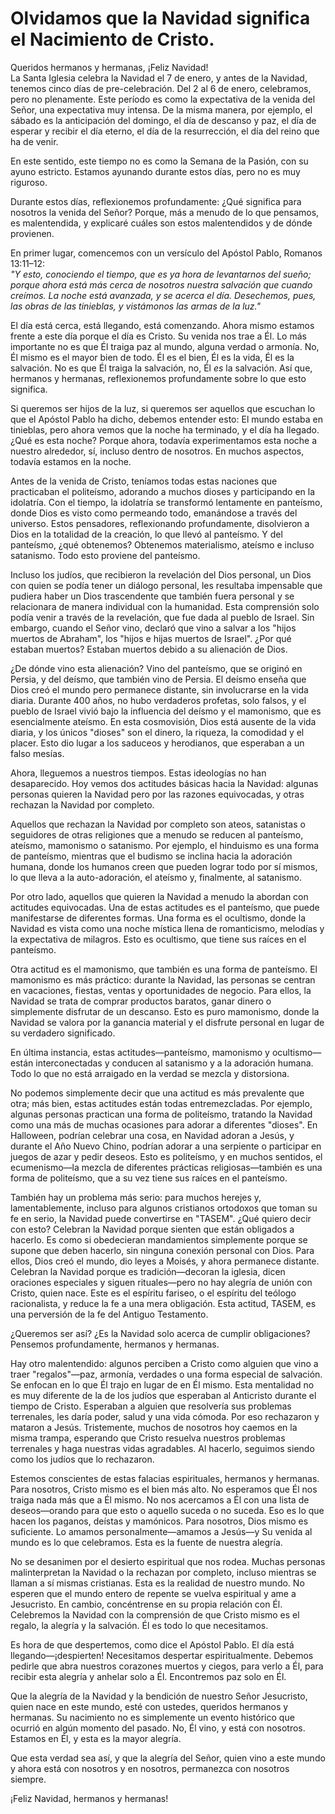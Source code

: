 # Olvidamos que la Navidad significa el Nacimiento de Cristo.  

Queridos hermanos y hermanas, ¡Feliz Navidad!  
La Santa Iglesia celebra la Navidad el 7 de enero, y antes de la Navidad, tenemos cinco días de pre-celebración. Del 2 al 6 de enero, celebramos, pero no plenamente. Este período es como la expectativa de la venida del Señor, una expectativa muy intensa. De la misma manera, por ejemplo, el sábado es la anticipación del domingo, el día de descanso y paz, el día de esperar y recibir el día eterno, el día de la resurrección, el día del reino que ha de venir.  

En este sentido, este tiempo no es como la Semana de la Pasión, con su ayuno estricto. Estamos ayunando durante estos días, pero no es muy riguroso.  

Durante estos días, reflexionemos profundamente: ¿Qué significa para nosotros la venida del Señor? Porque, más a menudo de lo que pensamos, es malentendida, y explicaré cuáles son estos malentendidos y de dónde provienen.  

En primer lugar, comencemos con un versículo del Apóstol Pablo, Romanos 13:11–12:  
*"Y esto, conociendo el tiempo, que es ya hora de levantarnos del sueño; porque ahora está más cerca de nosotros nuestra salvación que cuando creímos. La noche está avanzada, y se acerca el día. Desechemos, pues, las obras de las tinieblas, y vistámonos las armas de la luz."*  

El día está cerca, está llegando, está comenzando. Ahora mismo estamos frente a este día porque el día es Cristo. Su venida nos trae a Él. Lo más importante no es que Él traiga paz al mundo, alguna verdad o armonía. No, Él mismo es el mayor bien de todo. Él es el bien, Él es la vida, Él es la salvación. No es que Él traiga la salvación, no, Él *es* la salvación. Así que, hermanos y hermanas, reflexionemos profundamente sobre lo que esto significa.  

Si queremos ser hijos de la luz, si queremos ser aquellos que escuchan lo que el Apóstol Pablo ha dicho, debemos entender esto: El mundo estaba en tinieblas, pero ahora vemos que la noche ha terminado, y el día ha llegado. ¿Qué es esta noche? Porque ahora, todavía experimentamos esta noche a nuestro alrededor, sí, incluso dentro de nosotros. En muchos aspectos, todavía estamos en la noche.  

Antes de la venida de Cristo, teníamos todas estas naciones que practicaban el politeísmo, adorando a muchos dioses y participando en la idolatría. Con el tiempo, la idolatría se transformó lentamente en panteísmo, donde Dios es visto como permeando todo, emanándose a través del universo. Estos pensadores, reflexionando profundamente, disolvieron a Dios en la totalidad de la creación, lo que llevó al panteísmo. Y del panteísmo, ¿qué obtenemos? Obtenemos materialismo, ateísmo e incluso satanismo. Todo esto proviene del panteísmo.  

Incluso los judíos, que recibieron la revelación del Dios personal, un Dios con quien se podía tener un diálogo personal, les resultaba impensable que pudiera haber un Dios trascendente que también fuera personal y se relacionara de manera individual con la humanidad. Esta comprensión solo podía venir a través de la revelación, que fue dada al pueblo de Israel. Sin embargo, cuando el Señor vino, declaró que vino a salvar a los "hijos muertos de Abraham", los "hijos e hijas muertos de Israel". ¿Por qué estaban muertos? Estaban muertos debido a su alienación de Dios.  

¿De dónde vino esta alienación? Vino del panteísmo, que se originó en Persia, y del deísmo, que también vino de Persia. El deísmo enseña que Dios creó el mundo pero permanece distante, sin involucrarse en la vida diaria. Durante 400 años, no hubo verdaderos profetas, solo falsos, y el pueblo de Israel vivió bajo la influencia del deísmo y el mamonismo, que es esencialmente ateísmo. En esta cosmovisión, Dios está ausente de la vida diaria, y los únicos "dioses" son el dinero, la riqueza, la comodidad y el placer. Esto dio lugar a los saduceos y herodianos, que esperaban a un falso mesías.  

Ahora, lleguemos a nuestros tiempos. Estas ideologías no han desaparecido. Hoy vemos dos actitudes básicas hacia la Navidad: algunas personas quieren la Navidad pero por las razones equivocadas, y otras rechazan la Navidad por completo.  

Aquellos que rechazan la Navidad por completo son ateos, satanistas o seguidores de otras religiones que a menudo se reducen al panteísmo, ateísmo, mamonismo o satanismo. Por ejemplo, el hinduismo es una forma de panteísmo, mientras que el budismo se inclina hacia la adoración humana, donde los humanos creen que pueden lograr todo por sí mismos, lo que lleva a la auto-adoración, el ateísmo y, finalmente, al satanismo.  

Por otro lado, aquellos que quieren la Navidad a menudo la abordan con actitudes equivocadas. Una de estas actitudes es el panteísmo, que puede manifestarse de diferentes formas. Una forma es el ocultismo, donde la Navidad es vista como una noche mística llena de romanticismo, melodías y la expectativa de milagros. Esto es ocultismo, que tiene sus raíces en el panteísmo.  

Otra actitud es el mamonismo, que también es una forma de panteísmo. El mamonismo es más práctico: durante la Navidad, las personas se centran en vacaciones, fiestas, ventas y oportunidades de negocio. Para ellos, la Navidad se trata de comprar productos baratos, ganar dinero o simplemente disfrutar de un descanso. Esto es puro mamonismo, donde la Navidad se valora por la ganancia material y el disfrute personal en lugar de su verdadero significado.  

En última instancia, estas actitudes—panteísmo, mamonismo y ocultismo—están interconectadas y conducen al satanismo y a la adoración humana. Todo lo que no está arraigado en la verdad se mezcla y distorsiona.

No podemos simplemente decir que una actitud es más prevalente que otra; más bien, estas actitudes están todas entremezcladas. Por ejemplo, algunas personas practican una forma de politeísmo, tratando la Navidad como una más de muchas ocasiones para adorar a diferentes "dioses". En Halloween, podrían celebrar una cosa, en Navidad adoran a Jesús, y durante el Año Nuevo Chino, podrían adorar a una serpiente o participar en juegos de azar y pedir deseos. Esto es politeísmo, y en muchos sentidos, el ecumenismo—la mezcla de diferentes prácticas religiosas—también es una forma de politeísmo, que a su vez tiene sus raíces en el panteísmo.  

También hay un problema más serio: para muchos herejes y, lamentablemente, incluso para algunos cristianos ortodoxos que toman su fe en serio, la Navidad puede convertirse en "TASEM". ¿Qué quiero decir con esto? Celebran la Navidad porque sienten que están obligados a hacerlo. Es como si obedecieran mandamientos simplemente porque se supone que deben hacerlo, sin ninguna conexión personal con Dios. Para ellos, Dios creó el mundo, dio leyes a Moisés, y ahora permanece distante. Celebran la Navidad porque es tradición—decoran la iglesia, dicen oraciones especiales y siguen rituales—pero no hay alegría de unión con Cristo, quien nace. Este es el espíritu fariseo, o el espíritu del teólogo racionalista, y reduce la fe a una mera obligación. Esta actitud, TASEM, es una perversión de la fe del Antiguo Testamento.  

¿Queremos ser así? ¿Es la Navidad solo acerca de cumplir obligaciones? Pensemos profundamente, hermanos y hermanas.  

Hay otro malentendido: algunos perciben a Cristo como alguien que vino a traer "regalos"—paz, armonía, verdades o una forma especial de salvación. Se enfocan en lo que Él trajo en lugar de en Él mismo. Esta mentalidad no es muy diferente de la de los judíos que esperaban al Anticristo durante el tiempo de Cristo. Esperaban a alguien que resolvería sus problemas terrenales, les daría poder, salud y una vida cómoda. Por eso rechazaron y mataron a Jesús. Tristemente, muchos de nosotros hoy caemos en la misma trampa, esperando que Cristo resuelva nuestros problemas terrenales y haga nuestras vidas agradables. Al hacerlo, seguimos siendo como los judíos que lo rechazaron.  

Estemos conscientes de estas falacias espirituales, hermanos y hermanas. Para nosotros, Cristo mismo es el bien más alto. No esperamos que Él nos traiga nada más que a Él mismo. No nos acercamos a Él con una lista de deseos—orando para que esto o aquello suceda o no suceda. Eso es lo que hacen los paganos, deístas y mamónicos. Para nosotros, Dios mismo es suficiente. Lo amamos personalmente—amamos a Jesús—y Su venida al mundo es lo que celebramos. Esta es la fuente de nuestra alegría.  

No se desanimen por el desierto espiritual que nos rodea. Muchas personas malinterpretan la Navidad o la rechazan por completo, incluso mientras se llaman a sí mismas cristianas. Esta es la realidad de nuestro mundo. No esperen que el mundo entero de repente se vuelva espiritual y ame a Jesucristo. En cambio, concéntrense en su propia relación con Él. Celebremos la Navidad con la comprensión de que Cristo mismo es el regalo, la alegría y la salvación. Él es todo lo que necesitamos.  

Es hora de que despertemos, como dice el Apóstol Pablo. El día está llegando—¡despierten! Necesitamos despertar espiritualmente. Debemos pedirle que abra nuestros corazones muertos y ciegos, para verlo a Él, para recibir esta alegría y anhelar solo a Él. Encontremos paz solo en Él.  

Que la alegría de la Navidad y la bendición de nuestro Señor Jesucristo, quien nace en este mundo, esté con ustedes, queridos hermanos y hermanas. Su nacimiento no es simplemente un evento histórico que ocurrió en algún momento del pasado. No, Él vino, y está con nosotros. Estamos en Él, y esta es la mayor alegría.  

Que esta verdad sea así, y que la alegría del Señor, quien vino a este mundo y ahora está con nosotros y en nosotros, permanezca con nosotros siempre.  

¡Feliz Navidad, hermanos y hermanas!


